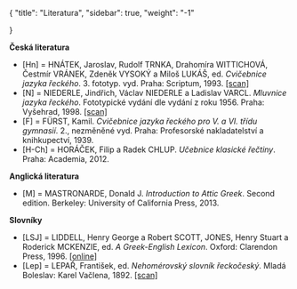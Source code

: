 {
    "title": "Literatura",
    "sidebar": true,
    "weight": "-1"

}

**Česká literatura**

- [Hn] = HNÁTEK, Jaroslav, Rudolf TRNKA, Drahomíra WITTICHOVÁ, Čestmír VRÁNEK, Zdeněk VYSOKÝ a Miloš LUKÁŠ, ed. *Cvičebnice jazyka řeckého*. 3. fototyp. vyd. Praha: Scriptum, 1993. [[scan]](https://urls.ff.cuni.cz/wp-content/uploads/sites/66/2020/06/HNATEK-Cvicebnice-jazyka-reckeho.pdf)
- [N] = NIEDERLE, Jindřich, Václav NIEDERLE a Ladislav VARCL. *Mluvnice jazyka řeckého*. Fototypické vydání dle vydání z roku 1956. Praha: Vyšehrad, 1998. [[scan]](https://urls.ff.cuni.cz/wp-content/uploads/sites/66/2020/06/NIEDERLE-Gramatika-1946.pdf)
- [F] = FÜRST, Kamil. *Cvičebnice jazyka řeckého pro V. a VI. třídu gymnasií*. 2., nezměněné vyd. Praha: Profesorské nakladatelství a knihkupectví, 1939.
- [H-Ch] = HORÁČEK, Filip a Radek CHLUP. *Učebnice klasické řečtiny*. Praha: Academia, 2012. 



**Anglická literatura**

- [M] = MASTRONARDE, Donald J. *Introduction to Attic Greek*. Second edition. Berkeley: University of California Press, 2013.



**Slovníky**

- [LSJ] = LIDDELL, Henry George a Robert SCOTT, JONES, Henry Stuart a Roderick MCKENZIE, ed. *A Greek-English Lexicon*. Oxford: Clarendon Press, 1996. [[online]](https://logeion.uchicago.edu/lexidium)
- [Lep] = LEPAŘ, František, ed. *Nehomérovský slovník řeckočeský*. Mladá Boleslav: Karel Vačlena, 1892. [[scan]](http://librinostri.catholica.cz/vyhledat/Lepa%C5%99%20Franti%C5%A1ek)
